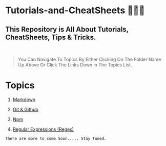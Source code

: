 # Tutorials-and-CheatSheets 🧑🏼‍💻

## **This Repository is All About Tutorials, CheatSheets, Tips & Tricks.**

<br>

> You Can Navigate To Topics By Either Clicking On The Folder Name Up Above Or Click The Links Down in The Topics List.

# Topics

1. [Markdown](https://github.com/OmarAshraf-Bombo/Tutorials-and-CheatSheets/tree/main/Markdown)

1. [Git & Github](https://github.com/OmarAshraf-Bombo/Tutorials-and-CheatSheets/tree/main/Git%20%26%20Github)

1. [Npm](https://github.com/OmarAshraf-Bombo/Tutorials-and-CheatSheets/tree/main/Npm)

1. [Regular Expressions (Regex)](https://github.com)

`There are more to come Soon..... Stay Tuned.`
